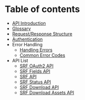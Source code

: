 # Table of contents

* [API Introduction](README.md)
* [Glossary](glossary.md)
* [Request/Response Structure](request-response-structure.md)
* [Authentication](authentication.md)
* Error Handling
  * [Handling Errors](error-handling/errors.md)
  * [Common Error Codes](error-handling/errors-codes.md)
* API List
  * [SRF OAuth2 API](api-list/srf-oauth-api.md)
  * [SRF Fields API](api-list/srf-fields-api.md)
  * [SRF API](api-list/srf-api.md)
  * [SRF Status API](api-list/status-api.md)
  * [SRF Download API](api-list/srf-download-api.md)
  * [SRF Download Assets API](api-list/srf-download-assets-api.md)

